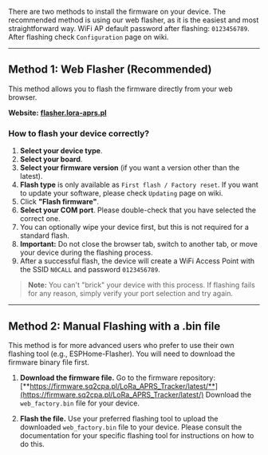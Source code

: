There are two methods to install the firmware on your device. The recommended method is using our web flasher, as it is the easiest and most straightforward way. WiFi AP default password after flashing: `0123456789`. After flashing check `Configuration` page on wiki.

---

## Method 1: Web Flasher (Recommended)

This method allows you to flash the firmware directly from your web browser.

**Website:** [**flasher.lora-aprs.pl**](https://flasher.lora-aprs.pl)

### How to flash your device correctly?

1.  **Select your device type**.
2.  **Select your board**.
3.  **Select your firmware version** (if you want a version other than the latest).
4.  **Flash type** is only available as `First flash / Factory reset`. If you want to update your software, please check `Updating` page on wiki.
5.  Click **"Flash firmware"**.
6.  **Select your COM port**. Please double-check that you have selected the correct one.
7.  You can optionally wipe your device first, but this is not required for a standard flash.
8.  **Important:** Do not close the browser tab, switch to another tab, or move your device during the flashing process.
9.  After a successful flash, the device will create a WiFi Access Point with the SSID `N0CALL` and password `0123456789`.

> **Note:** You can't "brick" your device with this process. If flashing fails for any reason, simply verify your port selection and try again.

---

## Method 2: Manual Flashing with a .bin file

This method is for more advanced users who prefer to use their own flashing tool (e.g., ESPHome-Flasher). You will need to download the firmware binary file first.

1.  **Download the firmware file.**
    Go to the firmware repository: [**https://firmware.sq2cpa.pl/LoRa_APRS_Tracker/latest/**](https://firmware.sq2cpa.pl/LoRa_APRS_Tracker/latest/)
    Download the `web_factory.bin` file for your device.

2.  **Flash the file.**
    Use your preferred flashing tool to upload the downloaded `web_factory.bin` file to your device. Please consult the documentation for your specific flashing tool for instructions on how to do this.
